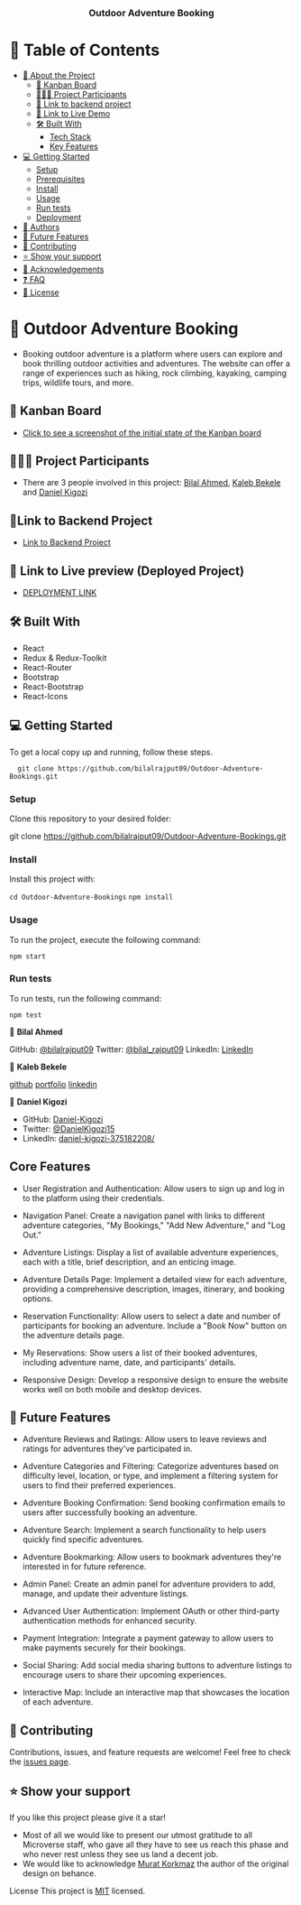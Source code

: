 <a name="readme-top"></a>

<div align="center">

  <br/>

  <h3><b>Outdoor Adventure Booking</b></h3>

</div>

# 📗 Table of Contents

- [📖 About the Project](#about-project)
  - [🦘 Kanban Board](#kanban-board)
  - [🧑‍🤝‍🧑 Project Participants](#project-participants)
  - [🔗 Link to backend project](#backend-project)
  - [🚀 Link to Live Demo](#live-demo)
  - [🛠 Built With](#built-with)
    - [Tech Stack](#tech-stack)
    - [Key Features](#key-features)
- [💻 Getting Started](#getting-started)
  - [Setup](#setup)
  - [Prerequisites](#prerequisites)
  - [Install](#install)
  - [Usage](#usage)
  - [Run tests](#run-tests)
  - [Deployment](#triangular_flag_on_post-deployment)
- [👥 Authors](#authors)
- [🔭 Future Features](#future-features)
- [🤝 Contributing](#contributing)
- [⭐️ Show your support](#support)
- [🙏 Acknowledgements](#acknowledgements)
- [❓ FAQ](#faq)
- [📝 License](#license)

<!-- PROJECT DESCRIPTION -->

# 📖 Outdoor Adventure Booking <a name="about-project"></a>

- Booking outdoor adventure is a platform where users can explore and book thrilling outdoor activities and adventures. The website can offer a range of experiences such as hiking, rock climbing, kayaking, camping trips, wildlife tours, and more.
  
## 🦘 Kanban Board <a name="kanban-board"></a>
- [Click to see a screenshot of the initial state of the Kanban board](https://user-images.githubusercontent.com/116716918/264700987-1cc6ac7e-0a59-4ba2-bbc5-64f11241cb8b.png)

## 🧑‍🤝‍🧑 Project Participants <a name="project-participants"></a>
- There are 3 people involved in this project: [Bilal Ahmed](https://github.com/bilalrajput09), [Kaleb Bekele](https://github.com/kalbek) and [Daniel Kigozi](https://github.com/Daniel-Kigozi)

## 🔗Link to Backend Project <a name="backend-project"></a>
- [Link to Backend Project](https://github.com/bilalrajput09/Outdoor_Adventure_Bookings_Backend)

## 🚀 Link to Live preview (Deployed Project) <a name="live-demo"></a>
- [DEPLOYMENT LINK](https://outdoor-adventures-booking.onrender.com/)
  
## 🛠 Built With <a name="built-with"></a>

- React
- Redux & Redux-Toolkit
- React-Router
- Bootstrap
- React-Bootstrap
- React-Icons

<!-- GETTING STARTED -->

## 💻 Getting Started <a name="getting-started"></a>

To get a local copy up and running, follow these steps.

```
  git clone https://github.com/bilalrajput09/Outdoor-Adventure-Bookings.git
```

### Setup

Clone this repository to your desired folder:

git clone https://github.com/bilalrajput09/Outdoor-Adventure-Bookings.git

### Install

Install this project with:

```cd Outdoor-Adventure-Bookings```
```npm install```

### Usage

To run the project, execute the following command:

```npm start```

### Run tests

To run tests, run the following command:

```npm test```

<!-- AUTHORS -->

👤 **Bilal Ahmed**

GitHub: [@bilalrajput09](https://github.com/bilalrajput09)
Twitter: [@bilal_rajput09](https://twitter.com/bilal_rajput09)
LinkedIn: [LinkedIn](https://www.linkedin.com/in/bilal-ahmed-18b12019a/)

👤 **Kaleb Bekele**

[github](https://github.com/kalbek)
[portfolio](https://kalbek.github.io/Portfolio/)
[linkedin](https://www.linkedin.com/in/kaleb-nuramo/)

👤 **Daniel Kigozi**

- GitHub: [Daniel-Kigozi](https://github.com/Daniel-Kigozi)
- Twitter: [@DanielKigozi15](https://twitter.com/@DanielKigozi15)
- LinkedIn: [daniel-kigozi-375182208/](https://www.linkedin.com/in/daniel-kigozi-375182208/)

## Core Features <a name="core-features"></a>

- User Registration and Authentication: Allow users to sign up and log in to the platform using their credentials.

- Navigation Panel: Create a navigation panel with links to different adventure categories, "My Bookings," "Add New Adventure," and "Log Out."

- Adventure Listings: Display a list of available adventure experiences, each with a title, brief description, and an enticing image.

- Adventure Details Page: Implement a detailed view for each adventure, providing a comprehensive description, images, itinerary, and booking options.

- Reservation Functionality: Allow users to select a date and number of participants for booking an adventure. Include a "Book Now" button on the adventure details page.

- My Reservations: Show users a list of their booked adventures, including adventure name, date, and participants' details.

- Responsive Design: Develop a responsive design to ensure the website works well on both mobile and desktop devices.

<!-- FUTURE FEATURES -->

## 🔭 Future Features <a name="future-features"></a>

- Adventure Reviews and Ratings: Allow users to leave reviews and ratings for adventures they've participated in.

- Adventure Categories and Filtering: Categorize adventures based on difficulty level, location, or type, and implement a filtering system for users to find their preferred experiences.

- Adventure Booking Confirmation: Send booking confirmation emails to users after successfully booking an adventure.

- Adventure Search: Implement a search functionality to help users quickly find specific adventures.

- Adventure Bookmarking: Allow users to bookmark adventures they're interested in for future reference.

- Admin Panel: Create an admin panel for adventure providers to add, manage, and update their adventure listings.

- Advanced User Authentication: Implement OAuth or other third-party authentication methods for enhanced security.

- Payment Integration: Integrate a payment gateway to allow users to make payments securely for their bookings.

- Social Sharing: Add social media sharing buttons to adventure listings to encourage users to share their upcoming experiences.

- Interactive Map: Include an interactive map that showcases the location of each adventure.

<!-- CONTRIBUTING -->

## 🤝 Contributing <a name="contributing"></a>

Contributions, issues, and feature requests are welcome!
Feel free to check the [issues page](https://github.com/bilalrajput09/Outdoor-Adventure-Bookings/issues).

<!-- SUPPORT -->

## ⭐️ Show your support <a name="support"></a>

If you like this project please give it a star!

<!-- ACKNOWLEDGEMENTS -->
- Most of all we would like to present our utmost gratitude to all Microverse staff, who gave all they have to see us reach this phase and who never rest unless they see us land a decent job.
- We would like to acknowledge [Murat Korkmaz](https://www.behance.net/gallery/26425031/Vespa-Responsive-Redesign) the author of the original design on behance.

<!-- LICENSE -->

License <a name="license"></a>
This project is [MIT](./LICENSE.MD) licensed.
